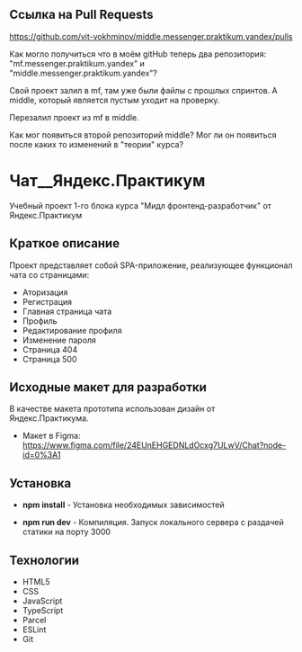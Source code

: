 ## Ссылка на Pull Requests

https://github.com/vit-vokhminov/middle.messenger.praktikum.yandex/pulls

Как могло получиться что в моём gitHub теперь два репозитория:
"mf.messenger.praktikum.yandex" и "middle.messenger.praktikum.yandex"?

Свой проект залил в mf, там уже были файлы с прошлых спринтов. А middle, который является пустым уходит на проверку.

Перезалил проект из mf в middle.

Как мог появиться второй репозиторий middle? Мог ли он появиться после каких то изменений в "теории" курса?


# Чат__Яндекс.Практикум

Учебный проект 1-го блока курса "Мидл фронтенд-разработчик" от Яндекс.Практикум

## Краткое описание

Проект представляет собой SPA-приложение, реализующее функционал чата со страницами:

- Аторизация
- Регистрация
- Главная страница чата
- Профиль
- Редактирование профиля
- Изменение пароля
- Страница 404
- Страница 500

## Исходные макет для разработки

В качестве макета прототипа использован дизайн от Яндекс.Практикума.

- Макет в Figma: https://www.figma.com/file/24EUnEHGEDNLdOcxg7ULwV/Chat?node-id=0%3A1

## Установка

 - **npm install** - Установка необходимых зависимостей

 - **npm run dev** - Компиляция. Запуск локального сервера с раздачей статики на порту 3000

## Технологии

 - HTML5
 - CSS
 - JavaScript
 - TypeScript
 - Parcel
 - ESLint
 - Git
